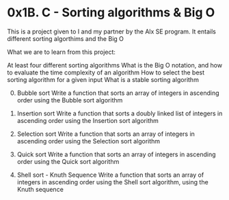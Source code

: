 # 0x1B. C - Sorting algorithms & Big O

This is a project given to I and my partner by the Alx SE program. It entails different sorting algorthims and the Big O

What we are to learn from this project:

At least four different sorting algorithms
What is the Big O notation, and how to evaluate the time complexity of an algorithm
How to select the best sorting algorithm for a given input
What is a stable sorting algorithm


0. Bubble sort
Write a function that sorts an array of integers in ascending order using the Bubble sort algorithm

1. Insertion sort
Write a function that sorts a doubly linked list of integers in ascending order using the Insertion sort algorithm

2. Selection sort
Write a function that sorts an array of integers in ascending order using the Selection sort algorithm

3. Quick sort
Write a function that sorts an array of integers in ascending order using the Quick sort algorithm

4. Shell sort - Knuth Sequence
Write a function that sorts an array of integers in ascending order using the Shell sort algorithm, using the Knuth sequence
